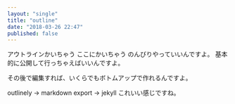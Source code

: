 ```yaml
---
layout: "single"
title: "outline"
date: "2018-03-26 22:47"
published: false
---
```


アウトラインかいちゃう
ここにかいちゃう
のんびりやっていいんですよ。
基本的に公開して行っちゃえばいいんですよ。

その後で編集すれば、いくらでもボトムアップで作れるんですよ。

outlinely -> markdown export -> jekyll
これいい感じですね。
